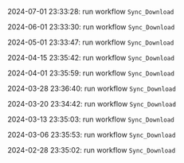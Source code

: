 2024-07-01 23:33:28: run workflow `Sync_Download` 

2024-06-01 23:33:30: run workflow `Sync_Download` 

2024-05-01 23:33:47: run workflow `Sync_Download` 

2024-04-15 23:35:42: run workflow `Sync_Download` 

2024-04-01 23:35:59: run workflow `Sync_Download` 

2024-03-28 23:36:40: run workflow `Sync_Download` 

2024-03-20 23:34:42: run workflow `Sync_Download` 

2024-03-13 23:35:03: run workflow `Sync_Download` 

2024-03-06 23:35:53: run workflow `Sync_Download` 

2024-02-28 23:35:02: run workflow `Sync_Download` 


